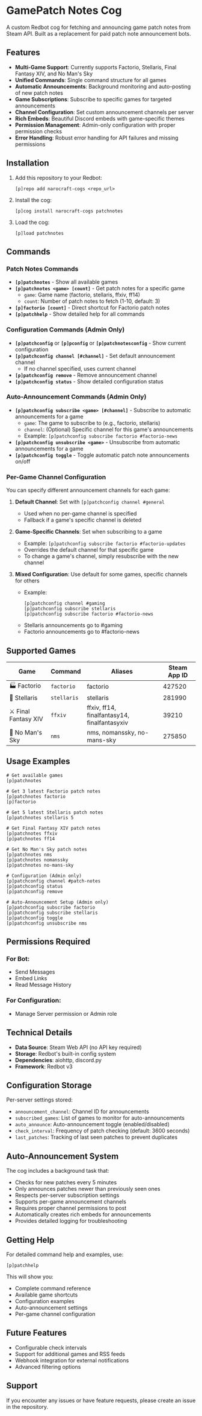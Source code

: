 # GamePatch Notes Cog

A custom Redbot cog for fetching and announcing game patch notes from Steam API. Built as a replacement for paid patch note announcement bots.

## Features

- **Multi-Game Support**: Currently supports Factorio, Stellaris, Final Fantasy XIV, and No Man's Sky
- **Unified Commands**: Single command structure for all games
- **Automatic Announcements**: Background monitoring and auto-posting of new patch notes
- **Game Subscriptions**: Subscribe to specific games for targeted announcements
- **Channel Configuration**: Set custom announcement channels per server
- **Rich Embeds**: Beautiful Discord embeds with game-specific themes
- **Permission Management**: Admin-only configuration with proper permission checks
- **Error Handling**: Robust error handling for API failures and missing permissions

## Installation

1. Add this repository to your Redbot:
   ```
   [p]repo add narocraft-cogs <repo_url>
   ```

2. Install the cog:
   ```
   [p]cog install narocraft-cogs patchnotes
   ```

3. Load the cog:
   ```
   [p]load patchnotes
   ```

## Commands

### Patch Notes Commands

- **`[p]patchnotes`** - Show all available games
- **`[p]patchnotes <game> [count]`** - Get patch notes for a specific game
  - `game`: Game name (factorio, stellaris, ffxiv, ff14)
  - `count`: Number of patch notes to fetch (1-10, default: 3)
- **`[p]factorio [count]`** - Direct shortcut for Factorio patch notes
- **`[p]patchhelp`** - Show detailed help for all commands

### Configuration Commands (Admin Only)

- **`[p]patchconfig`** or **`[p]pconfig`** or **`[p]patchnotesconfig`** - Show current configuration
- **`[p]patchconfig channel [#channel]`** - Set default announcement channel
  - If no channel specified, uses current channel
- **`[p]patchconfig remove`** - Remove announcement channel
- **`[p]patchconfig status`** - Show detailed configuration status

### Auto-Announcement Commands (Admin Only)

- **`[p]patchconfig subscribe <game> [#channel]`** - Subscribe to automatic announcements for a game
  - `game`: The game to subscribe to (e.g., factorio, stellaris)
  - `channel`: (Optional) Specific channel for this game's announcements
  - Example: `[p]patchconfig subscribe factorio #factorio-news`
- **`[p]patchconfig unsubscribe <game>`** - Unsubscribe from automatic announcements for a game
- **`[p]patchconfig toggle`** - Toggle automatic patch note announcements on/off

### Per-Game Channel Configuration

You can specify different announcement channels for each game:

1. **Default Channel**: Set with `[p]patchconfig channel #general`
   - Used when no per-game channel is specified
   - Fallback if a game's specific channel is deleted

2. **Game-Specific Channels**: Set when subscribing to a game
   - Example: `[p]patchconfig subscribe factorio #factorio-updates`
   - Overrides the default channel for that specific game
   - To change a game's channel, simply resubscribe with the new channel

3. **Mixed Configuration**: Use default for some games, specific channels for others
   - Example:
     ```
     [p]patchconfig channel #gaming
     [p]patchconfig subscribe stellaris
     [p]patchconfig subscribe factorio #factorio-news
     ```
   - Stellaris announcements go to #gaming
   - Factorio announcements go to #factorio-news

## Supported Games

| Game | Command | Aliases | Steam App ID |
|------|---------|---------|-------------|
| 🏭 Factorio | `factorio` | factorio | 427520 |
| 🌌 Stellaris | `stellaris` | stellaris | 281990 |
| ⚔️ Final Fantasy XIV | `ffxiv` | ffxiv, ff14, finalfantasy14, finalfantasyxiv | 39210 |
| 🚀 No Man's Sky | `nms` | nms, nomanssky, no-mans-sky | 275850 |

## Usage Examples

```
# Get available games
[p]patchnotes

# Get 3 latest Factorio patch notes
[p]patchnotes factorio
[p]factorio

# Get 5 latest Stellaris patch notes
[p]patchnotes stellaris 5

# Get Final Fantasy XIV patch notes
[p]patchnotes ffxiv
[p]patchnotes ff14

# Get No Man's Sky patch notes
[p]patchnotes nms
[p]patchnotes nomanssky
[p]patchnotes no-mans-sky

# Configuration (Admin only)
[p]patchconfig channel #patch-notes
[p]patchconfig status
[p]patchconfig remove

# Auto-Announcement Setup (Admin only)
[p]patchconfig subscribe factorio
[p]patchconfig subscribe stellaris
[p]patchconfig toggle
[p]patchconfig unsubscribe nms
```

## Permissions Required

### For Bot:
- Send Messages
- Embed Links
- Read Message History

### For Configuration:
- Manage Server permission or Admin role

## Technical Details

- **Data Source**: Steam Web API (no API key required)
- **Storage**: Redbot's built-in config system
- **Dependencies**: aiohttp, discord.py
- **Framework**: Redbot v3

## Configuration Storage

Per-server settings stored:
- `announcement_channel`: Channel ID for announcements
- `subscribed_games`: List of games to monitor for auto-announcements
- `auto_announce`: Auto-announcement toggle (enabled/disabled)
- `check_interval`: Frequency of patch checking (default: 3600 seconds)
- `last_patches`: Tracking of last seen patches to prevent duplicates

## Auto-Announcement System

The cog includes a background task that:
- Checks for new patches every 5 minutes
- Only announces patches newer than previously seen ones
- Respects per-server subscription settings
- Supports per-game announcement channels
- Requires proper channel permissions to post
- Automatically creates rich embeds for announcements
- Provides detailed logging for troubleshooting

## Getting Help

For detailed command help and examples, use:
```
[p]patchhelp
```

This will show you:
- Complete command reference
- Available game shortcuts
- Configuration examples
- Auto-announcement settings
- Per-game channel configuration

## Future Features

- Configurable check intervals
- Support for additional games and RSS feeds
- Webhook integration for external notifications
- Advanced filtering options

## Support

If you encounter any issues or have feature requests, please create an issue in the repository.